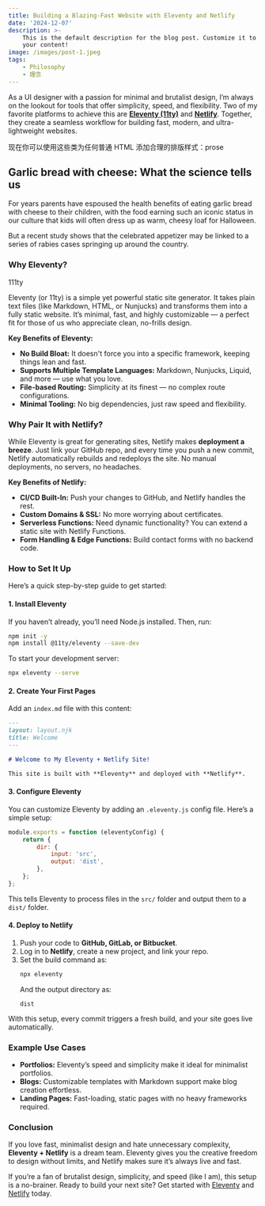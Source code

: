 ```yaml
---
title: Building a Blazing-Fast Website with Eleventy and Netlify
date: '2024-12-07'
description: >-
    This is the default description for the blog post. Customize it to highlight
    your content!
image: /images/post-1.jpeg
tags:
    - Philosophy
    - 理念
---
```


As a UI designer with a passion for minimal and brutalist design, I’m always on the lookout for tools that offer simplicity, speed, and flexibility. Two of my favorite platforms to achieve this are **[Eleventy (11ty)](https://www.11ty.dev/)** and **[Netlify](https://www.netlify.com/)**. Together, they create a seamless workflow for building fast, modern, and ultra-lightweight websites.

现在你可以使用这些类为任何普通 HTML 添加合理的排版样式：prose

<article class="prose lg:prose-xl">
  <h1>Garlic bread with cheese: What the science tells us</h1>
  <p>
    For years parents have espoused the health benefits of eating garlic bread with cheese to their
    children, with the food earning such an iconic status in our culture that kids will often dress
    up as warm, cheesy loaf for Halloween.
  </p>
  <p>
    But a recent study shows that the celebrated appetizer may be linked to a series of rabies cases
    springing up around the country.
  </p>
  <!-- ... -->
</article>

### Why Eleventy?

111ty

Eleventy (or 11ty) is a simple yet powerful static site generator. It takes plain text files (like Markdown, HTML, or Nunjucks) and transforms them into a fully static website. It’s minimal, fast, and highly customizable — a perfect fit for those of us who appreciate clean, no-frills design.

<!--more-->

**Key Benefits of Eleventy:**

- **No Build Bloat:** It doesn't force you into a specific framework, keeping things lean and fast.
- **Supports Multiple Template Languages:** Markdown, Nunjucks, Liquid, and more — use what you love.
- **File-based Routing:** Simplicity at its finest — no complex route configurations.
- **Minimal Tooling:** No big dependencies, just raw speed and flexibility.

### Why Pair It with Netlify?

While Eleventy is great for generating sites, Netlify makes **deployment a breeze**. Just link your GitHub repo, and every time you push a new commit, Netlify automatically rebuilds and redeploys the site. No manual deployments, no servers, no headaches.

**Key Benefits of Netlify:**

- **CI/CD Built-In:** Push your changes to GitHub, and Netlify handles the rest.
- **Custom Domains & SSL:** No more worrying about certificates.
- **Serverless Functions:** Need dynamic functionality? You can extend a static site with Netlify Functions.
- **Form Handling & Edge Functions:** Build contact forms with no backend code.

### How to Set It Up

Here’s a quick step-by-step guide to get started:

#### 1. Install Eleventy

If you haven’t already, you’ll need Node.js installed. Then, run:

```bash
npm init -y
npm install @11ty/eleventy --save-dev
```

To start your development server:

```bash
npx eleventy --serve
```

#### 2. Create Your First Pages

Add an `index.md` file with this content:

```markdown
---
layout: layout.njk
title: Welcome
---

# Welcome to My Eleventy + Netlify Site!

This site is built with **Eleventy** and deployed with **Netlify**.
```

#### 3. Configure Eleventy

You can customize Eleventy by adding an `.eleventy.js` config file. Here’s a simple setup:

```js
module.exports = function (eleventyConfig) {
    return {
        dir: {
            input: 'src',
            output: 'dist',
        },
    };
};
```

This tells Eleventy to process files in the `src/` folder and output them to a `dist/` folder.

#### 4. Deploy to Netlify

1. Push your code to **GitHub, GitLab, or Bitbucket**.
2. Log in to **Netlify**, create a new project, and link your repo.
3. Set the build command as:
    ```bash
    npx eleventy
    ```
    And the output directory as:
    ```
    dist
    ```

With this setup, every commit triggers a fresh build, and your site goes live automatically.

### Example Use Cases

- **Portfolios:** Eleventy’s speed and simplicity make it ideal for minimalist portfolios.
- **Blogs:** Customizable templates with Markdown support make blog creation effortless.
- **Landing Pages:** Fast-loading, static pages with no heavy frameworks required.

### Conclusion

If you love fast, minimalist design and hate unnecessary complexity, **Eleventy + Netlify** is a dream team. Eleventy gives you the creative freedom to design without limits, and Netlify makes sure it’s always live and fast.

If you’re a fan of brutalist design, simplicity, and speed (like I am), this setup is a no-brainer. Ready to build your next site? Get started with [Eleventy](https://www.11ty.dev/) and [Netlify](https://www.netlify.com/) today.
